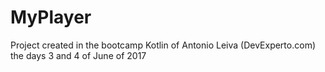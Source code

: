 # MyPlayer
Project created in the bootcamp Kotlin of Antonio Leiva (DevExperto.com) the days 3 and 4 of June of 2017
